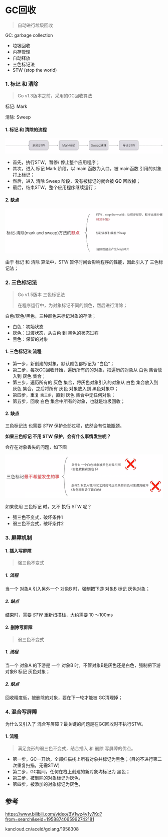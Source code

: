 # GC回收

> 自动进行垃圾回收

GC: garbage collection

- 垃圾回收
- 内存管理
- 自动释放
- 三色标记法
- STW (stop the world)





### 1. 标记 和 清除

> Go v1.3版本之前，采用的GC回收算法

标记: Mark

清除: Sweep



#### 1. 标记 和 清除的流程

![image-20210506123413541](../imgs/image-20210506123413541.png)

- 首先，执行STW，暂停/ 停止整个应用程序；
- 其次，进入 标记 Mark 阶段，以 main 函数为入口，被 main函数 引用的对象打上标记；
- 然后，进入 清除 Sweep 阶段，没有被标记的就会被 **GC** 回收掉；
- 最后，结束STW，整个应用程序继续运行；



#### 2. 缺点

![image-20210506123257587](../imgs/image-20210506123257587.png)



由于 标记 和 清除 算法中，STW 暂停时间会影响程序的性能，因此引入了 三色标记法；



### 2. 三色标记法

> Go v1.5版本 三色标记法
>
> 在程序运行中，为对象标记不同的颜色，然后进行清除；



白色/灰色/黑色，三种颜色来标记对象的存活；

- 白色：初始状态
- 灰色：过渡状态，从白色 到 黑色的状态过程
- 黑色：保留的对象



#### 1. 三色标记法 流程



- 第一步，新创建的对象，默认颜色都标记为 “白色”；
- 第二步，每次GC回收开始，遍历所有的的对象，把遍历的对象从 白色 集合放入到 灰色 集合；
- 第三步，遍历所有的 灰色 集合，将灰色对象引入的对象从 白色 集合放入到 灰色 集合，之后将所有 灰色 对象放入到 黑色对象中；
- 第四步，重复 `第三步`，直到 灰色 集合中无任何对象；
- 第五步，回收 白色 集合中所有的对象，也就是垃圾回收；



#### 2. 缺点

三色标记法 也需要 *STW* 保护全部过程，依然会有性能瓶颈。



**如果三色标记 不用 STW 保护，会有什么事情发生呢？**

会存在对象丢失的问题，如下图

![image-20210506134605982](../imgs/image-20210506134605982.png)





如果使用 三色标记 时，又不 执行 STW 呢？

- 强三色不变式，破坏条件1
- 弱三色不变式，破坏条件2



### 3. 屏障机制

#### 1. 插入写屏障

> 强三色不变式

##### 1. 流程

当一个 对象A 引入另外一个 对象B 时，强制把下游 对象B  标记 灰色对象；

##### 2. 缺点

结束时，需要 *STW* 重新扫描栈，大约需要 10 ～100ms

#### 2. 删除写屏障

> 弱三色不变式

##### 1. 流程

当一个 对象A 的下游是 一个 对象B 时，不管对象B是灰色还是白色，强制把下游 对象B  标记 灰色对象；

##### 2. 缺点

回收精度低，被删除的对象，要在下一轮才能被 GC清理掉；



### 4. 混合写屏障

为什么又引入了 混合写屏障？最关键的问题是在GC回收时不执行STW。



#### 1. 流程

> 满足变形的弱三色不变式，结合插入 和 删除 写屏障的优点。

- 第一步，GC一开始，全部扫描栈上所有对象并标记为黑色；（目的不进行第二次重复扫描，无需STW）
- 第二步，GC期间，任何在栈上创建的新对象均标记为 黑色；
- 第三步，被删除的对象标记为灰色，
- 第四步，被添加的对象标记为灰色，





## 参考

https://www.bilibili.com/video/BV1wz4y1y7Kd?from=search&seid=1958874065992742181

kancloud.cn/aceld/golang/1958308













